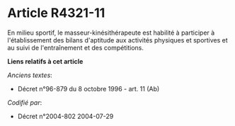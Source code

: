 # Article R4321-11

En milieu sportif, le masseur-kinésithérapeute est habilité à participer à l'établissement des bilans d'aptitude aux
activités physiques et sportives et au suivi de l'entraînement et des compétitions.

**Liens relatifs à cet article**

_Anciens textes_:

  - Décret n°96-879 du 8 octobre 1996 - art. 11 (Ab)

_Codifié par_:

  - Décret n°2004-802 2004-07-29
